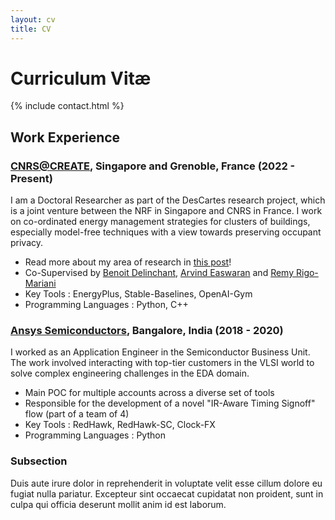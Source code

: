 ```yaml
---
layout: cv
title: CV
---
```


# Curriculum Vitæ

{% include contact.html %}


## Work Experience

### [CNRS@CREATE](https://www.cnrsatcreate.cnrs.fr/descartes/), Singapore and Grenoble, France (2022 - Present)

I am a Doctoral Researcher as part of the DesCartes research project, which is a joint venture between the NRF in Singapore and CNRS in France. I work on co-ordinated energy management strategies for clusters of buildings, especially model-free techniques with a view towards preserving occupant privacy.

* Read more about my area of research in [this post](/404.md)!
* Co-Supervised by [Benoit Delinchant](https://g2elab.grenoble-inp.fr/fr/le-laboratoire/delinchant-benoit-3), [Arvind Easwaran](https://personal.ntu.edu.sg/arvinde/) and [Remy Rigo-Mariani](https://g2elab.grenoble-inp.fr/fr/le-laboratoire/rrm) 
* Key Tools : EnergyPlus, Stable-Baselines, OpenAI-Gym
* Programming Languages : Python, C++

### [Ansys Semiconductors](https://www.ansys.com/products/semiconductors/), Bangalore, India (2018 - 2020)

I worked as an Application Engineer in the Semiconductor Business Unit. The work involved interacting with top-tier customers in the VLSI world to solve complex engineering challenges in the EDA domain.

* Main POC for multiple accounts across a diverse set of tools
* Responsible for the development of a novel "IR-Aware Timing Signoff" flow (part of a team of 4)
* Key Tools : RedHawk, RedHawk-SC, Clock-FX
* Programming Languages : Python

### Subsection

Duis aute irure dolor in reprehenderit in voluptate velit esse cillum dolore eu fugiat nulla pariatur. Excepteur sint occaecat cupidatat non proident, sunt in culpa qui officia deserunt mollit anim id est laborum.
